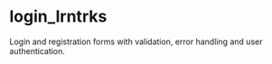 # login_lrntrks
Login and registration forms with validation, error handling and user authentication.
